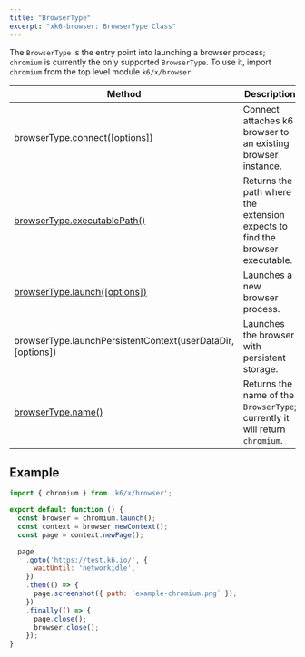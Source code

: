 ```yaml
---
title: "BrowserType"
excerpt: "xk6-browser: BrowserType Class"
---
```


The `BrowserType` is the entry point into launching a browser process; `chromium` is currently the only supported `BrowserType`. To use it, import `chromium` from the top level module `k6/x/browser`.

| Method                                                                                  | Description                                                                  |
|-----------------------------------------------------------------------------------------|------------------------------------------------------------------------------|
| browserType.connect([options]) <BWIPT id="17"/>                                         | Connect attaches k6 browser to an existing browser instance.                 |
| [browserType.executablePath()](/javascript-api/xk6-browser/browsertype/executablepath/) | Returns the path where the extension expects to find the browser executable. |
| [browserType.launch([options])](/javascript-api/xk6-browser/browsertype/launch/)        | Launches a new browser process.                                              |
| browserType.launchPersistentContext(userDataDir, [options]) <BWIPT id="16"/>            | Launches the browser with persistent storage.                                |
| [browserType.name()](/javascript-api/xk6-browser/browsertype/name/)                     | Returns the name of the `BrowserType`; currently it will return `chromium`.  |


## Example

<CodeGroup labels={[]}>

<!-- eslint-skip -->

```javascript
import { chromium } from 'k6/x/browser';

export default function () {
  const browser = chromium.launch();
  const context = browser.newContext();
  const page = context.newPage();

  page
    .goto('https://test.k6.io/', { 
      waitUntil: 'networkidle',
    })
    .then(() => {
      page.screenshot({ path: `example-chromium.png` });
    })
    .finally(() => {
      page.close();
      browser.close();
    });
}
```

</CodeGroup>

